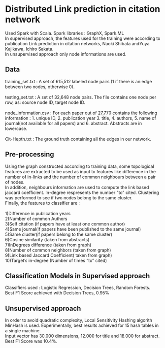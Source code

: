 # Distributed Link prediction in citation network
Used Spark with Scala.  Spark libraries : GraphX, Spark.ML<br /> 
In supervised approach, the features used for the training were according to publication Link prediction in citation networks, Naoki Shibata andYuya Kajikawa, Ichiro Sakata. <br />
In unsupervised approach only node informations are used.<br/>

## Data
training_set.txt : A set of 615,512 labeled node pairs (1 if there is an edge between two nodes, otherwise 0).<br /><br />
testing_set.txt : A set of 32,648 node pairs. The file contains one node per row, as: source node ID, target node ID.<br /> <br />
node_information.csv : For each paper out of 27,770 contains the following information :  1. unique ID, 2. publication year 3. title, 4. authors, 5. name of journal(not available for all papers) and 6. abstract. Abstracts are in lowercase.<br /><br />
Cit-Hepth.txt : The ground truth containing all the edges in our network.<br />


## Pre-processing

Using the graph constructed according to training data, some topological features are extracted to be used as input to features like difference in the number of in-links and the number of common neighbours between a pair of nodes.<br />
In addition, neighbours information are used to compute the link based jaccard coefficient. In-degree respresents the number "to" cited. Clustering was performed to see if two nodes belong to the same cluster.<br />
Finally, the features to  classifier  are : <br/> 
<br />
1)Difference in publication years<br/>
2)Number of common Authors<br/>
3)Self citation (if papers have at least one common author)<br/>
4)Same journal(if papers have been published to the same journal)<br/>
5)Same cluster(if papers belong to the same cluster)<br/>
6)Cosine similarity (taken from abstracts)<br/>
7)InDegrees difference (taken from graph)<br/>
8)Number of common neighbors (taken from graph)<br/>
9)Link based Jaccard  Coefficient( taken from graph)<br/>
10)Target’s in-degree (Number of times “to” cited)<br/>


## Classification Models in Supervised approach

Classifiers used : Logistic Regression, Decision Trees, Random Forests.<br/>
Best F1 Score achieved with Decision Trees, 0.95% <br/>


## Unsupervised approach

In order to avoid quadratic complexity, Local Sensitivity Hashing algorith MinHash is used. Experimentally, best results achieved for 15 hash tables in a single machine.<br/>
Input vector has 30.000 dimensions, 12.000 for title and 18.000 for abstract.<br/>
Best F1 Score was 10.4%.
